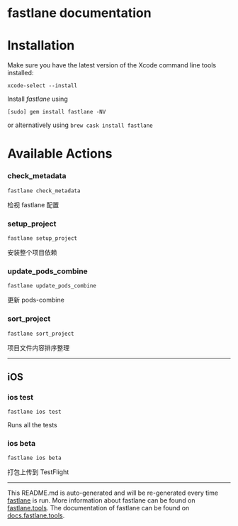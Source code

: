 fastlane documentation
================
# Installation

Make sure you have the latest version of the Xcode command line tools installed:

```
xcode-select --install
```

Install _fastlane_ using
```
[sudo] gem install fastlane -NV
```
or alternatively using `brew cask install fastlane`

# Available Actions
### check_metadata
```
fastlane check_metadata
```
检视 fastlane 配置
### setup_project
```
fastlane setup_project
```
安装整个项目依赖
### update_pods_combine
```
fastlane update_pods_combine
```
更新 pods-combine
### sort_project
```
fastlane sort_project
```
项目文件内容排序整理

----

## iOS
### ios test
```
fastlane ios test
```
Runs all the tests
### ios beta
```
fastlane ios beta
```
打包上传到 TestFlight

----

This README.md is auto-generated and will be re-generated every time [fastlane](https://fastlane.tools) is run.
More information about fastlane can be found on [fastlane.tools](https://fastlane.tools).
The documentation of fastlane can be found on [docs.fastlane.tools](https://docs.fastlane.tools).
